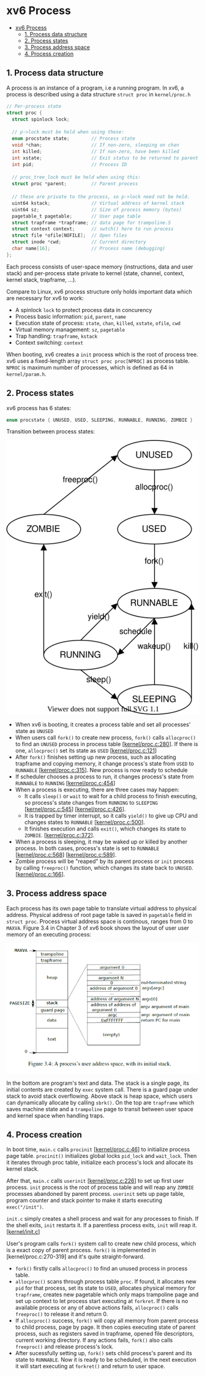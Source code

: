 # xv6 Process

- [xv6 Process](#xv6-process)
  - [1. Process data structure](#1-process-data-structure)
  - [2. Process states](#2-process-states)
  - [3. Process address space](#3-process-address-space)
  - [4. Process creation](#4-process-creation)

## 1. Process data structure

A process is an instance of a program, i.e a running program. In xv6, a process is 
described using a data structure `struct proc` in `kernel/proc.h`
```c
// Per-process state
struct proc {
  struct spinlock lock;

  // p->lock must be held when using these:
  enum procstate state;        // Process state
  void *chan;                  // If non-zero, sleeping on chan
  int killed;                  // If non-zero, have been killed
  int xstate;                  // Exit status to be returned to parent's wait
  int pid;                     // Process ID

  // proc_tree_lock must be held when using this:
  struct proc *parent;         // Parent process

  // these are private to the process, so p->lock need not be held.
  uint64 kstack;               // Virtual address of kernel stack
  uint64 sz;                   // Size of process memory (bytes)
  pagetable_t pagetable;       // User page table
  struct trapframe *trapframe; // data page for trampoline.S
  struct context context;      // swtch() here to run process
  struct file *ofile[NOFILE];  // Open files
  struct inode *cwd;           // Current directory
  char name[16];               // Process name (debugging)
};
```
Each process consists of user-space memory (instructions, data and user stack) and per-process state private to kernel (state, channel, context, kernel stack, trapframe, ...).

Compare to Linux, xv6 process structure only holds important data which are necessary for xv6 to work:
- A spinlock `lock` to protect process data in concurency
- Process basic information: `pid`, `parent`, `name`
- Execution state of process: `state`, `chan`, `killed`, `xstate`, `ofile`, `cwd`
- Virtual memory management: `sz`, `pagetable`
- Trap handling: `trapframe`, `kstack` 
- Context switching: `context`

When booting, xv6 creates a `init` process which is the root of process tree. xv6 uses a fixed-length array `struct proc proc[NPROC]` as process table. `NPROC` is maximum number of processes, which is defined as 64 in `kernel/param.h`.

## 2. Process states

xv6 process has 6 states:
```c
enum procstate { UNUSED, USED, SLEEPING, RUNNABLE, RUNNING, ZOMBIE }
```

Transition between process states:

![xv6-process-states](./images/process-states.svg)

- When xv6 is booting, it creates a process table and set all processes' state as `UNUSED`
- When users call `fork()` to create new process, `fork()` calls `allocproc()` to 
find an `UNUSED` process in process table 
[[kernel/proc.c:280](https://github.com/mit-pdos/xv6-riscv/blob/riscv/kernel/proc.c#L280)]. 
If there is one, `allocproc()` set its state as `USED`
[[kernel/proc.c:121](https://github.com/mit-pdos/xv6-riscv/blob/riscv/kernel/proc.c#L121)]
- After `fork()` finishes setting up new process, such as allocating trapframe and 
copying memory, it change process's state from `USED` to `RUNNABLE` 
[[kernel/proc.c:315](https://github.com/mit-pdos/xv6-riscv/blob/riscv/kernel/proc.c#L315)]. New process is now ready to schedule
- If scheduler chooses a process to run, it changes process's state from `RUNNABLE` to `RUNNING` 
[[kernel/proc.c:454](https://github.com/mit-pdos/xv6-riscv/blob/riscv/kernel/proc.c#L454)]
- When a process is executing, there are three cases may happen:
  - It calls `sleep()` or `wait` to wait for a child process to finish executing, so process's state changes from `RUNNING` to `SLEEPING` 
  [[kernel/proc.c:545](https://github.com/mit-pdos/xv6-riscv/blob/riscv/kernel/proc.c#L545)] 
  [[kernel/proc.c:426](https://github.com/mit-pdos/xv6-riscv/blob/riscv/kernel/proc.c#L426)]. 
  - It is trapped by timer interrupt, so it calls `yield()` to give up CPU and changes states to `RUNNABLE`
  [[kernel/proc.c:500](https://github.com/mit-pdos/xv6-riscv/blob/riscv/kernel/proc.c#L500)]. 
  - It finishes execution and calls `exit()`, which changes its state to `ZOMBIE`. 
  [[kernel/proc.c:372](https://github.com/mit-pdos/xv6-riscv/blob/riscv/kernel/proc.c#L372)]. 
- When a process is sleeping, it may be waked up or killed by another process. In both cases, process's state is set to `RUNNABLE`
  [[kernel/proc.c:568](https://github.com/mit-pdos/xv6-riscv/blob/riscv/kernel/proc.c#L568)] 
  [[kernel/proc.c:589](https://github.com/mit-pdos/xv6-riscv/blob/riscv/kernel/proc.c#L589)]. 
- Zombie process will be "reaped" by its parent process or `init` process by calling `freeproc()` function, which changes its state back to `UNUSED`.
  [[kernel/proc.c:166](https://github.com/mit-pdos/xv6-riscv/blob/riscv/kernel/proc.c#L166)]. 

## 3. Process address space

Each process has its own page table to translate virtual address to physical address.
Physical address of root page table is saved in `pagetable` field in `struct proc`. Process virtual address space is continous, ranges from 0 to `MAXVA`. 
Figure 3.4 in Chapter 3 of xv6 book shows the layout of user user memory of an executing process:

![process-address-space](images/process-address-space.png)

In the bottom are program's text and data. The stack is a single page, its initial 
contents are created by `exec` system call. There is a guard page under stack to avoid 
stack overflowing. Above stack is heap space, which users can dynamically allocate by calling `sbrk()`. On the top are `trapframe` which saves machine state and a `trampoline` page to transit between user space and kernel space when handling traps.

## 4. Process creation

In boot time, `main.c` calls `procinit` 
[[kernel/proc.c:46](https://github.com/mit-pdos/xv6-riscv/blob/riscv/kernel/proc.c#L46)] to initialize process 
page table. `procinit()` initializes global locks `pid_lock` and `wait_lock`. Then 
it iterates through proc table, initialize each process's lock and allocate its kernel stack.

After that, `main.c` calls `userinit` 
[[kernel/proc.c:226](https://github.com/mit-pdos/xv6-riscv/blob/riscv/kernel/proc.c#L226)] to set up first user process.
`init` process is the root of process table and will reap any `ZOMBIE` processes abandoned by parent process. `userinit` sets up page table, program counter and 
stack pointer to make it starts executing `exec("/init")`.

`init.c` simply creates a shell process and wait for any processes to finish. If the 
shell exits, `init` restarts it. If a parentless process exits, `init` will reap it.
[[kernel/init.c](https://github.com/mit-pdos/xv6-riscv/blob/riscv/kernel/init.c)]

User's program calls `fork()` system call to create new child process, which is a exact copy of parent process. `fork()` is implemented in [kernel/proc.c:270-319] and it's 
quite straight-forward.

- `fork()` firstly calls `allocproc()` to find an unused process in process table. 
- `allocproc()` scans through process table `proc`. If found, it allocates new `pid`
for that process, set its state to `USED`, allocates physical memory for `trapframe`, creates new pagetable which only maps trampoline page and set up context to let process 
start executing at `forkret`. If there is no available process or any of above actions 
fails, `allocproc()` calls `freeproc()` to release it and return 0.
- If `allocproc()` success, `fork()` will copy all memory from parent process to child process, page by page. It then copies executing state of parent process, such as registers saved in trapframe, opened file descriptors, current working directory. If any actions fails, `fork()` also calls `freeproc()` and release process's lock.
- After sucessfully setting up, `fork()` sets child process's parent and its state to 
`RUNNABLE`. Now it is ready to be scheduled, in the next execution it will start executing at `forkret()` and return to user space.

